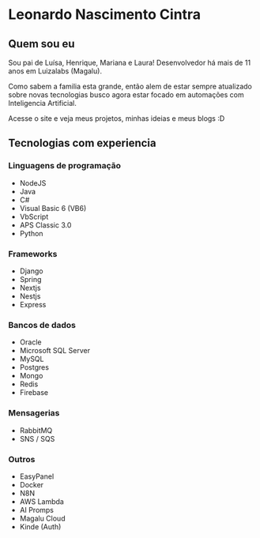 # Leonardo Nascimento Cintra

## Quem sou eu

Sou pai de Luísa, Henrique, Mariana e Laura! Desenvolvedor há mais de 11 anos em Luizalabs (Magalu).

Como sabem a familia esta grande, então alem de estar sempre atualizado sobre novas tecnologias busco agora estar focado em automações com Inteligencia Artificial.

Acesse o site e veja meus projetos, minhas ideias e meus blogs :D

## Tecnologias com experiencia
### Linguagens de programação
- NodeJS
- Java
- C#
- Visual Basic 6 (VB6)
- VbScript
- APS Classic 3.0
- Python

### Frameworks
- Django
- Spring
- Nextjs
- Nestjs
- Express

### Bancos de dados
- Oracle
- Microsoft SQL Server
- MySQL
- Postgres
- Mongo
- Redis
- Firebase

### Mensagerias
- RabbitMQ
- SNS / SQS

### Outros
- EasyPanel
- Docker
- N8N
- AWS Lambda
- AI Promps
- Magalu Cloud
- Kinde (Auth)